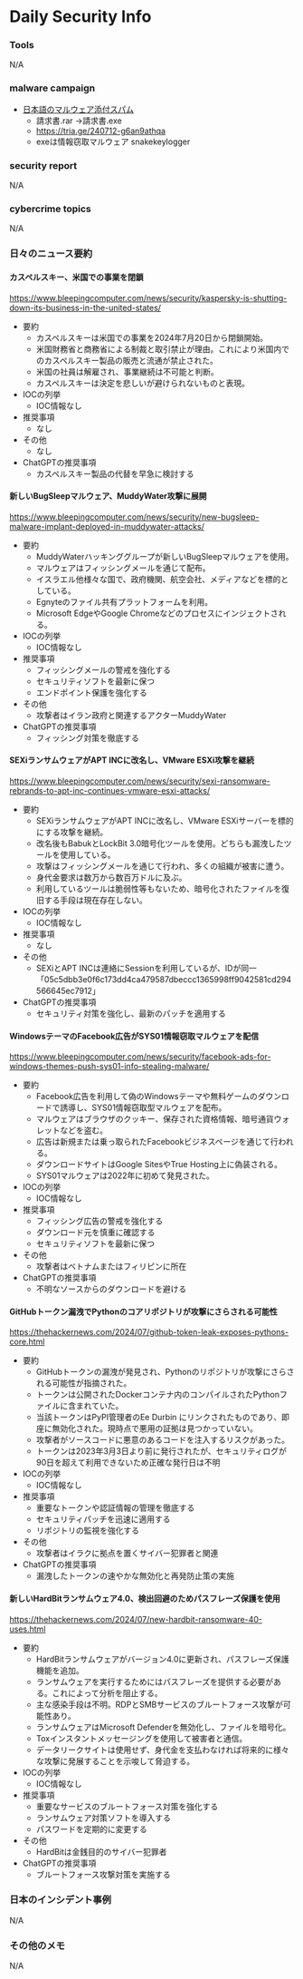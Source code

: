 # Daily Security Info

### Tools
N/A

### malware campaign
- [日本語のマルウェア添付スパム](https://twitter.com/bomccss/status/1812728022694584526)
    - 請求書.rar ->請求書.exe
    - https://tria.ge/240712-g6an9athqa
    - exeは情報窃取マルウェア snakekeylogger

### security report
N/A

### cybercrime topics
N/A

### 日々のニュース要約

#### カスペルスキー、米国での事業を閉鎖
https://www.bleepingcomputer.com/news/security/kaspersky-is-shutting-down-its-business-in-the-united-states/

- 要約
    - カスペルスキーは米国での事業を2024年7月20日から閉鎖開始。
    - 米国財務省と商務省による制裁と取引禁止が理由。これにより米国内でのカスペルスキー製品の販売と流通が禁止された。
    - 米国の社員は解雇され、事業継続は不可能と判断。
    - カスペルスキーは決定を悲しいが避けられないものと表現。
- IOCの列挙
    - IOC情報なし
- 推奨事項
    - なし
- その他
    - なし
- ChatGPTの推奨事項
    - カスペルスキー製品の代替を早急に検討する

#### 新しいBugSleepマルウェア、MuddyWater攻撃に展開
https://www.bleepingcomputer.com/news/security/new-bugsleep-malware-implant-deployed-in-muddywater-attacks/

- 要約
    - MuddyWaterハッキンググループが新しいBugSleepマルウェアを使用。
    - マルウェアはフィッシングメールを通じて配布。
    - イスラエル他様々な国で、政府機関、航空会社、メディアなどを標的としている。
    - Egnyteのファイル共有プラットフォームを利用。
    - Microsoft EdgeやGoogle Chromeなどのプロセスにインジェクトされる。
- IOCの列挙
    - IOC情報なし
- 推奨事項
    - フィッシングメールの警戒を強化する
    - セキュリティソフトを最新に保つ
    - エンドポイント保護を強化する
- その他
    - 攻撃者はイラン政府と関連するアクターMuddyWater
- ChatGPTの推奨事項
    - フィッシング対策を徹底する

#### SEXiランサムウェアがAPT INCに改名し、VMware ESXi攻撃を継続
https://www.bleepingcomputer.com/news/security/sexi-ransomware-rebrands-to-apt-inc-continues-vmware-esxi-attacks/

- 要約
    - SEXiランサムウェアがAPT INCに改名し、VMware ESXiサーバーを標的にする攻撃を継続。
    - 改名後もBabukとLockBit 3.0暗号化ツールを使用。どちらも漏洩したツールを使用している。
    - 攻撃はフィッシングメールを通じて行われ、多くの組織が被害に遭う。
    - 身代金要求は数万から数百万ドルに及ぶ。
    - 利用しているツールは脆弱性等もないため、暗号化されたファイルを復旧する手段は現在存在しない。
- IOCの列挙
    - IOC情報なし
- 推奨事項
    - なし
- その他
    - SEXiとAPT INCは連絡にSessionを利用しているが、IDが同一「05c5dbb3e0f6c173dd4ca479587dbeccc1365998ff9042581cd294566645ec7912」
- ChatGPTの推奨事項
    - セキュリティ対策を強化し、最新のパッチを適用する

#### WindowsテーマのFacebook広告がSYS01情報窃取マルウェアを配信
https://www.bleepingcomputer.com/news/security/facebook-ads-for-windows-themes-push-sys01-info-stealing-malware/

- 要約
    - Facebook広告を利用して偽のWindowsテーマや無料ゲームのダウンロードで誘導し、SYS01情報窃取型マルウェアを配布。
    - マルウェアはブラウザのクッキー、保存された資格情報、暗号通貨ウォレットなどを盗む。
    - 広告は新規または乗っ取られたFacebookビジネスページを通じて行われる。
    - ダウンロードサイトはGoogle SitesやTrue Hosting上に偽装される。
    - SYS01マルウェアは2022年に初めて発見された。
- IOCの列挙
    - IOC情報なし
- 推奨事項
    - フィッシング広告の警戒を強化する
    - ダウンロード元を慎重に確認する
    - セキュリティソフトを最新に保つ
- その他
    - 攻撃者はベトナムまたはフィリピンに所在
- ChatGPTの推奨事項
    - 不明なソースからのダウンロードを避ける

#### GitHubトークン漏洩でPythonのコアリポジトリが攻撃にさらされる可能性
https://thehackernews.com/2024/07/github-token-leak-exposes-pythons-core.html

- 要約
    - GitHubトークンの漏洩が発見され、Pythonのリポジトリが攻撃にさらされる可能性が指摘された。
    - トークンは公開されたDockerコンテナ内のコンパイルされたPythonファイルに含まれていた。
    - 当該トークンはPyPI管理者のEe Durbin にリンクされたものであり、即座に無効化された。現時点で悪用の証拠は見つかっていない。
    - 攻撃者がソースコードに悪意のあるコードを注入するリスクがあった。
    - トークンは2023年3月3日より前に発行されたが、セキュリティログが90日を超えて利用できないため正確な発行日は不明
- IOCの列挙
    - IOC情報なし
- 推奨事項
    - 重要なトークンや認証情報の管理を徹底する
    - セキュリティパッチを迅速に適用する
    - リポジトリの監視を強化する
- その他
    - 攻撃者はイラクに拠点を置くサイバー犯罪者と関連
- ChatGPTの推奨事項
    - 漏洩したトークンの速やかな無効化と再発防止策の実施

#### 新しいHardBitランサムウェア4.0、検出回避のためパスフレーズ保護を使用
https://thehackernews.com/2024/07/new-hardbit-ransomware-40-uses.html

- 要約
    - HardBitランサムウェアがバージョン4.0に更新され、パスフレーズ保護機能を追加。
    - ランサムウェアを実行するためにはパスフレーズを提供する必要がある。これによって分析を阻止する。
    - 主な感染手段は不明。RDPとSMBサービスのブルートフォース攻撃が可能性あり。
    - ランサムウェアはMicrosoft Defenderを無効化し、ファイルを暗号化。
    - Toxインスタントメッセージングを使用して被害者と通信。
    - データリークサイトは使用せず、身代金を支払わなければ将来的に様々な攻撃に発展することを示唆して脅迫する。
- IOCの列挙
    - IOC情報なし
- 推奨事項
    - 重要なサービスのブルートフォース対策を強化する
    - ランサムウェア対策ソフトを導入する
    - パスワードを定期的に変更する
- その他
    - HardBitは金銭目的のサイバー犯罪者
- ChatGPTの推奨事項
    - ブルートフォース攻撃対策を実施する

### 日本のインシデント事例
N/A

### その他のメモ
N/A